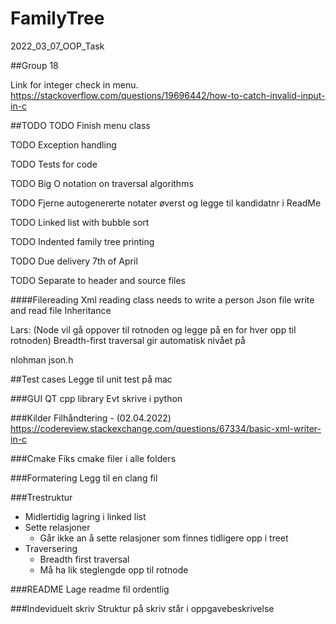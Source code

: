 # FamilyTree
2022_03_07_OOP_Task

##Group 18

Link for integer check in menu.
https://stackoverflow.com/questions/19696442/how-to-catch-invalid-input-in-c

##TODO
TODO Finish menu class

TODO Exception handling

TODO Tests for code

TODO Big O notation on traversal algorithms

TODO Fjerne autogenererte notater øverst og legge til kandidatnr i ReadMe

TODO Linked list with bubble sort

TODO Indented family tree printing

TODO Due delivery 7th of April

TODO Separate to header and source files

####Filereading
Xml reading class needs to write a person
Json file write and read file
Inheritance

Lars:
(Node vil gå oppover til rotnoden og legge på en for hver opp til rotnoden)
Breadth-first traversal gir automatisk nivået på 

nlohman json.h

##Test cases
Legge til unit test på mac

###GUI
QT cpp library
Evt skrive i python

###Kilder
Filhåndtering - 
(02.04.2022)
https://codereview.stackexchange.com/questions/67334/basic-xml-writer-in-c

###Cmake
Fiks cmake filer i alle folders

###Formatering
Legg til en clang fil

###Trestruktur 
- Midlertidig lagring i linked list
- Sette relasjoner
  - Går ikke an å sette relasjoner som finnes tidligere opp i treet
- Traversering
  - Breadth first traversal
  - Må ha lik steglengde opp til rotnode

###README 
Lage readme fil ordentlig

###Indeviduelt skriv
Struktur på skriv står i oppgavebeskrivelse